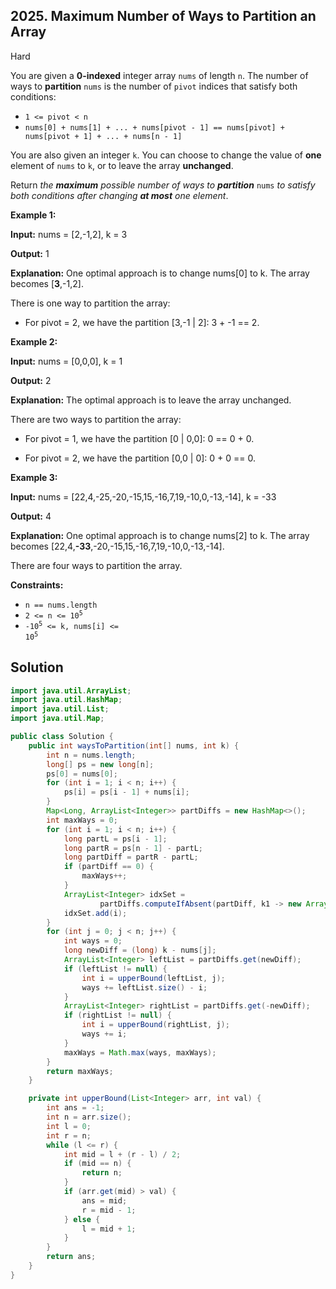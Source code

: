 ## 2025\. Maximum Number of Ways to Partition an Array

Hard

You are given a **0-indexed** integer array `nums` of length `n`. The number of ways to **partition** `nums` is the number of `pivot` indices that satisfy both conditions:

*   `1 <= pivot < n`
*   `nums[0] + nums[1] + ... + nums[pivot - 1] == nums[pivot] + nums[pivot + 1] + ... + nums[n - 1]`

You are also given an integer `k`. You can choose to change the value of **one** element of `nums` to `k`, or to leave the array **unchanged**.

Return _the **maximum** possible number of ways to **partition**_ `nums` _to satisfy both conditions after changing **at most** one element_.

**Example 1:**

**Input:** nums = [2,-1,2], k = 3

**Output:** 1

**Explanation:** One optimal approach is to change nums[0] to k. The array becomes [**3**,-1,2]. 

There is one way to partition the array: 

- For pivot = 2, we have the partition [3,-1 \| 2]: 3 + -1 == 2.

**Example 2:**

**Input:** nums = [0,0,0], k = 1

**Output:** 2

**Explanation:** The optimal approach is to leave the array unchanged. 

There are two ways to partition the array: 

- For pivot = 1, we have the partition [0 \| 0,0]: 0 == 0 + 0. 

- For pivot = 2, we have the partition [0,0 \| 0]: 0 + 0 == 0.

**Example 3:**

**Input:** nums = [22,4,-25,-20,-15,15,-16,7,19,-10,0,-13,-14], k = -33

**Output:** 4

**Explanation:** One optimal approach is to change nums[2] to k. The array becomes [22,4,**\-33**,-20,-15,15,-16,7,19,-10,0,-13,-14]. 

There are four ways to partition the array.

**Constraints:**

*   `n == nums.length`
*   <code>2 <= n <= 10<sup>5</sup></code>
*   <code>-10<sup>5</sup> <= k, nums[i] <= 10<sup>5</sup></code>

## Solution

```java
import java.util.ArrayList;
import java.util.HashMap;
import java.util.List;
import java.util.Map;

public class Solution {
    public int waysToPartition(int[] nums, int k) {
        int n = nums.length;
        long[] ps = new long[n];
        ps[0] = nums[0];
        for (int i = 1; i < n; i++) {
            ps[i] = ps[i - 1] + nums[i];
        }
        Map<Long, ArrayList<Integer>> partDiffs = new HashMap<>();
        int maxWays = 0;
        for (int i = 1; i < n; i++) {
            long partL = ps[i - 1];
            long partR = ps[n - 1] - partL;
            long partDiff = partR - partL;
            if (partDiff == 0) {
                maxWays++;
            }
            ArrayList<Integer> idxSet =
                    partDiffs.computeIfAbsent(partDiff, k1 -> new ArrayList<>());
            idxSet.add(i);
        }
        for (int j = 0; j < n; j++) {
            int ways = 0;
            long newDiff = (long) k - nums[j];
            ArrayList<Integer> leftList = partDiffs.get(newDiff);
            if (leftList != null) {
                int i = upperBound(leftList, j);
                ways += leftList.size() - i;
            }
            ArrayList<Integer> rightList = partDiffs.get(-newDiff);
            if (rightList != null) {
                int i = upperBound(rightList, j);
                ways += i;
            }
            maxWays = Math.max(ways, maxWays);
        }
        return maxWays;
    }

    private int upperBound(List<Integer> arr, int val) {
        int ans = -1;
        int n = arr.size();
        int l = 0;
        int r = n;
        while (l <= r) {
            int mid = l + (r - l) / 2;
            if (mid == n) {
                return n;
            }
            if (arr.get(mid) > val) {
                ans = mid;
                r = mid - 1;
            } else {
                l = mid + 1;
            }
        }
        return ans;
    }
}
```